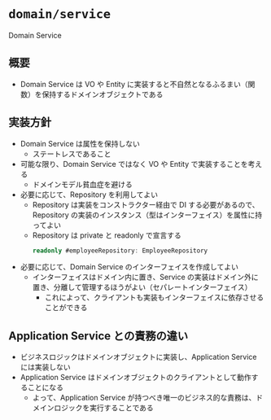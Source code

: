 # `domain/service`

Domain Service

## 概要

- Domain Service は VO や Entity に実装すると不自然となるふるまい（関数）を保持するドメインオブジェクトである

## 実装方針

- Domain Service は属性を保持しない
  - ステートレスであること
- 可能な限り、Domain Service ではなく VO や Entity で実装することを考える
  - ドメインモデル貧血症を避ける
- 必要に応じて、Repository を利用してよい
  - Repository は実装をコンストラクター経由で DI する必要があるので、Repository の実装のインスタンス（型はインターフェイス）を属性に持ってよい
  - Repository は private と readonly で宣言する
    ```ts
    readonly #employeeRepository: EmployeeRepository
    ```
- 必要に応じて、Domain Service のインターフェイスを作成してよい
  - インターフェイスはドメイン内に置き、Service の実装はドメイン外に置き、分離して管理するほうがよい（セパレートインターフェイス）
    - これによって、クライアントも実装もインターフェイスに依存させることができる

## Application Service との責務の違い

- ビジネスロジックはドメインオブジェクトに実装し、Application Service には実装しない
- Application Service はドメインオブジェクトのクライアントとして動作することになる
  - よって、Application Service が持つべき唯一のビジネス的な責務は、ドメインロジックを実行することである

